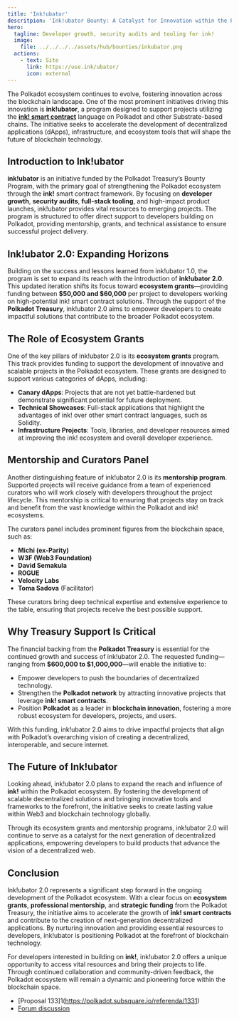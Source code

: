 ```yaml
---
title: 'Ink!ubator'
descritpion: 'Ink!ubator Bounty: A Catalyst for Innovation within the Polkadot Ecosystem'
hero:
  tagline: Developer growth, security audits and tooling for ink!
  image: 
    file: ../../../../assets/hub/bounties/inkubator.png
  actions:
    - text: Site
      link: https://use.ink/ubator/
      icon: external
---
```


The Polkadot ecosystem continues to evolve, fostering innovation across the blockchain landscape. One of the most prominent initiatives driving this innovation is **ink!ubator**, a program designed to support projects utilizing the **[ink! smart contract](/tools/dev/ink/)** language on Polkadot and other Substrate-based chains. The initiative seeks to accelerate the development of decentralized applications (dApps), infrastructure, and ecosystem tools that will shape the future of blockchain technology.

## Introduction to Ink!ubator
**ink!ubator** is an initiative funded by the Polkadot Treasury’s Bounty Program, with the primary goal of strengthening the Polkadot ecosystem through the **ink!** smart contract framework. By focusing on **developer growth**, **security audits**, **full-stack tooling**, and high-impact product launches, ink!ubator provides vital resources to emerging projects. The program is structured to offer direct support to developers building on Polkadot, providing mentorship, grants, and technical assistance to ensure successful project delivery.

## Ink!ubator 2.0: Expanding Horizons
Building on the success and lessons learned from ink!ubator 1.0, the program is set to expand its reach with the introduction of **ink!ubator 2.0**. This updated iteration shifts its focus toward **ecosystem grants**—providing funding between **$50,000 and $60,000** per project to developers working on high-potential ink! smart contract solutions. Through the support of the **Polkadot Treasury**, ink!ubator 2.0 aims to empower developers to create impactful solutions that contribute to the broader Polkadot ecosystem.

## The Role of Ecosystem Grants
One of the key pillars of ink!ubator 2.0 is its **ecosystem grants** program. This track provides funding to support the development of innovative and scalable projects in the Polkadot ecosystem. These grants are designed to support various categories of dApps, including:

- **Canary dApps**: Projects that are not yet battle-hardened but demonstrate significant potential for future deployment.
- **Technical Showcases**: Full-stack applications that highlight the advantages of ink! over other smart contract languages, such as Solidity.
- **Infrastructure Projects**: Tools, libraries, and developer resources aimed at improving the ink! ecosystem and overall developer experience.

## Mentorship and Curators Panel
Another distinguishing feature of ink!ubator 2.0 is its **mentorship program**. Supported projects will receive guidance from a team of experienced curators who will work closely with developers throughout the project lifecycle. This mentorship is critical to ensuring that projects stay on track and benefit from the vast knowledge within the Polkadot and ink! ecosystems.

The curators panel includes prominent figures from the blockchain space, such as:

- **Michi (ex-Parity)**
- **W3F (Web3 Foundation)**
- **David Semakula**
- **R0GUE**
- **Velocity Labs**
- **Toma Sadova** (Facilitator)

These curators bring deep technical expertise and extensive experience to the table, ensuring that projects receive the best possible support.

## Why Treasury Support Is Critical
The financial backing from the **Polkadot Treasury** is essential for the continued growth and success of ink!ubator 2.0. The requested funding—ranging from **$600,000 to $1,000,000**—will enable the initiative to:

- Empower developers to push the boundaries of decentralized technology.
- Strengthen the **Polkadot network** by attracting innovative projects that leverage **ink! smart contracts**.
- Position **Polkadot** as a leader in **blockchain innovation**, fostering a more robust ecosystem for developers, projects, and users.

With this funding, ink!ubator 2.0 aims to drive impactful projects that align with Polkadot’s overarching vision of creating a decentralized, interoperable, and secure internet.

## The Future of Ink!ubator
Looking ahead, ink!ubator 2.0 plans to expand the reach and influence of **ink!** within the Polkadot ecosystem. By fostering the development of scalable decentralized solutions and bringing innovative tools and frameworks to the forefront, the initiative seeks to create lasting value within Web3 and blockchain technology globally.

Through its ecosystem grants and mentorship programs, ink!ubator 2.0 will continue to serve as a catalyst for the next generation of decentralized applications, empowering developers to build products that advance the vision of a decentralized web.

## Conclusion
Ink!ubator 2.0 represents a significant step forward in the ongoing development of the Polkadot ecosystem. With a clear focus on **ecosystem grants**, **professional mentorship**, and **strategic funding** from the Polkadot Treasury, the initiative aims to accelerate the growth of **ink! smart contracts** and contribute to the creation of next-generation decentralized applications. By nurturing innovation and providing essential resources to developers, ink!ubator is positioning Polkadot at the forefront of blockchain technology.

For developers interested in building on **ink!**, ink!ubator 2.0 offers a unique opportunity to access vital resources and bring their projects to life. Through continued collaboration and community-driven feedback, the Polkadot ecosystem will remain a dynamic and pioneering force within the blockchain space.


- [Proposal 133]1(https://polkadot.subsquare.io/referenda/1331)
- [Forum discussion](https://forum.polkadot.network/t/ink-ubator-2-0-proposal-for-treasury-funding-to-accelerate-polkadots-growth-through-ink-smart-contracts/10537)